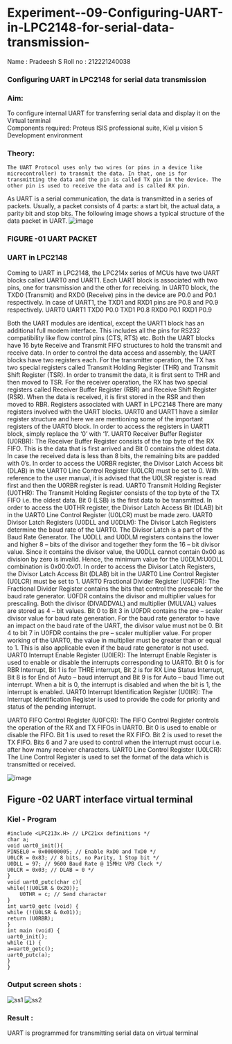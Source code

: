 # Experiment--09-Configuring-UART-in-LPC2148-for-serial-data-transmission-

Name :	Pradeesh S
Roll no : 212221240038

### Configuring UART in LPC2148 for serial data transmission 

### Aim: 
To configure internal UART for transferring serial data and display it on the Virtual terminal  
Components required: Proteus ISIS professional suite, Kiel μ vision 5 Development environment 
### Theory: 
	The UART Protocol uses only two wires (or pins in a device like microcontroller) to transmit the data. In that, one is for transmitting the data and the pin is called TX pin in the device. The other pin is used to receive the data and is called RX pin.
As UART is a serial communication, the data is transmitted in a series of packets. Usually, a packet consists of 4 parts: a start bit, the actual data, a parity bit and stop bits. The following image shows a typical structure of the data packet in UART.
![image](https://user-images.githubusercontent.com/36288975/203727146-383ce4b4-677b-44c3-bb13-a9e203950760.png)
### FIGURE -01 UART PACKET 


### UART in LPC2148
Coming to UART in LPC2148, the LPC214x series of MCUs have two UART blocks called UART0 and UART1. Each UART block is associated with two pins, one for transmission and the other for receiving.
In UART0 block, the TXD0 (Transmit) and RXD0 (Receive) pins in the device are P0.0 and P0.1 respectively. In case of UART1, the TXD1 and RXD1 pins are P0.8 and P0.9 respectively.
UART0	UART1
TXD0	P0.0	TXD1	P0.8
RXD0	P0.1	RXD1	P0.9


Both the UART modules are identical, except the UART1 block has an additional full modem interface. This includes all the pins for RS232 compatibility like flow control pins (CTS, RTS) etc.
Both the UART blocks have 16 byte Receive and Transmit FIFO structures to hold the transmit and receive data. In order to control the data access and assembly, the UART blocks have two registers each.
For the transmitter operation, the TX has two special registers called Transmit Holding Register (THR) and Transmit Shift Register (TSR). In order to transmit the data, it is first sent to THR and then moved to TSR.
For the receiver operation, the RX has two special registers called Receiver Buffer Register (RBR) and Receive Shift Register (RSR). When the data is received, it is first stored in the RSR and then moved to RBR.
Registers associated with UART in LPC2148
There are many registers involved with the UART blocks. UART0 and UART1 have a similar register structure and here we are mentioning some of the important registers of the UART0 block. In order to access the registers in UART1 block, simply replace the ‘0’ with ‘1’.
UART0 Receiver Buffer Register (U0RBR): The Receiver Buffer Register consists of the top byte of the RX FIFO. This is the data that is first arrived and Bit 0 contains the oldest data. In case the received data is less than 8 bits, the remaining bits are padded with 0’s. In order to access the U0RBR register, the Divisor Latch Access bit (DLAB) in the UART0 Line Control Register (U0LCR) must be set to 0. With reference to the user manual, it is advised that the U0LSR register is read first and then the U0RBR register is read.
UART0 Transmit Holding Register (U0THR): The Transmit Holding Register consists of the top byte of the TX FIFO i.e. the oldest data. Bit 0 (LSB) is the first data to be transmitted. In order to access the U0THR register, the Divisor Latch Access Bit (DLAB) bit in the UART0 Line Control Register (U0LCR) must be made zero.
UART0 Divisor Latch Registers (U0DLL and U0DLM): The Divisor Latch Registers determine the baud rate of the UART0. The Divisor Latch is a part of the Baud Rate Generator. The U0DLL and U0DLM registers contains the lower and higher 8 – bits of the divisor and together they form the 16 – bit divisor value. Since it contains the divisor value, the U0DLL cannot contain 0x00 as division by zero is invalid. Hence, the minimum value for the U0DLM:U0DLL combination is 0x00:0x01. In order to access the Divisor Latch Registers, the Divisor Latch Access Bit (DLAB) bit in the UART0 Line Control Register (U0LCR) must be set to 1.
UART0 Fractional Divider Register (U0FDR): The Fractional Divider Register contains the bits that control the prescale for the baud rate generator. U0FDR contains the divisor and multiplier values for prescaling. Both the divisor (DIVADDVAL) and multiplier (MULVAL) values are stored as 4 – bit values. Bit 0 to Bit 3 in U0FDR contains the pre – scaler divisor value for baud rate generation. For the baud rate generator to have an impact on the baud rate of the UART, the divisor value must not be 0. Bit 4 to bit 7 in U0FDR contains the pre – scaler multiplier value. For proper working of the UART0, the value in multiplier must be greater than or equal to 1. This is also applicable even if the baud rate generator is not used.
UART0 Interrupt Enable Register (U0IER): The Interrupt Enable Register is used to enable or disable the interrupts corresponding to UART0. Bit 0 is for RBR Interrupt, Bit 1 is for THRE interrupt, Bit 2 is for RX Line Status Interrupt, Bit 8 is for End of Auto – baud interrupt and Bit 9 is for Auto – baud Time out interrupt. When a bit is 0, the interrupt is disabled and when the bit is 1, the interrupt is enabled.
UART0 Interrupt Identification Register (U0IIR): The Interrupt Identification Register is used to provide the code for priority and status of the pending interrupt.

UART0 FIFO Control Register (U0FCR): The FIFO Control Register controls the operation of the RX and TX FIFOs in UART0. Bit 0 is used to enable or disable the FIFO. Bit 1 is used to reset the RX FIFO. Bit 2 is used to reset the TX FIFO. Bits 6 and 7 are used to control when the interrupt must occur i.e. after how many receiver characters.
UART0 Line Control Register (U0LCR): The Line Control Register is used to set the format of the data which is transmitted or received.


![image](https://user-images.githubusercontent.com/36288975/203729175-35823e84-cdad-4cd2-8334-2a7477de528f.png)

## Figure -02 UART interface virtual terminal

### Kiel - Program 
```
#include <LPC213x.H> // LPC21xx definitions */
char a;
void uart0_init(){
PINSEL0 = 0x00000005; // Enable RxD0 and TxD0 */
U0LCR = 0x83; // 8 bits, no Parity, 1 Stop bit */
U0DLL = 97; // 9600 Baud Rate @ 15MHz VPB Clock */
U0LCR = 0x03; // DLAB = 0 */
}
void uart0_putc(char c){
while(!(U0LSR & 0x20)); 
	U0THR = c; // Send character
}
int uart0_getc (void) {
while (!(U0LSR & 0x01));
return (U0RBR);
}
int main (void) {
uart0_init();
while (1) {
a=uart0_getc();
uart0_putc(a);
}
}
```



### Output screen shots :
![ss1](https://user-images.githubusercontent.com/94154924/204102036-94da2a75-ef35-4ef0-9520-f6746abc8170.png)
![ss2](https://user-images.githubusercontent.com/94154924/204102039-08296a27-0361-4fcf-a8f8-5999b49c0947.png)

### Result :
UART is programmed for transmitting serial data on virtual terminal  


